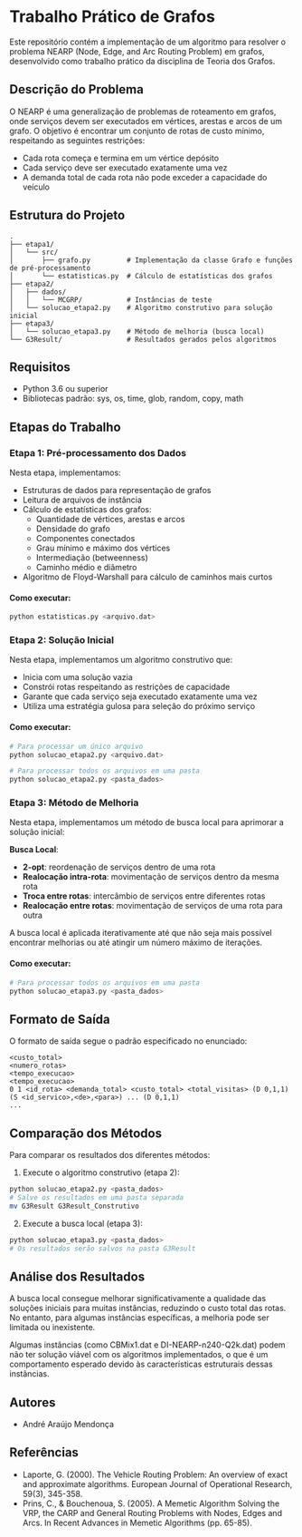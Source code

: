 # Trabalho Prático de Grafos 

Este repositório contém a implementação de um algoritmo para resolver o problema NEARP (Node, Edge, and Arc Routing Problem) em grafos, desenvolvido como trabalho prático da disciplina de Teoria dos Grafos.

## Descrição do Problema

O NEARP é uma generalização de problemas de roteamento em grafos, onde serviços devem ser executados em vértices, arestas e arcos de um grafo. O objetivo é encontrar um conjunto de rotas de custo mínimo, respeitando as seguintes restrições:
- Cada rota começa e termina em um vértice depósito
- Cada serviço deve ser executado exatamente uma vez
- A demanda total de cada rota não pode exceder a capacidade do veículo

## Estrutura do Projeto

```
.
├── etapa1/
│   └── src/
│       ├── grafo.py         # Implementação da classe Grafo e funções de pré-processamento
│       └── estatisticas.py  # Cálculo de estatísticas dos grafos
├── etapa2/
│   ├── dados/
│   │   └── MCGRP/           # Instâncias de teste
│   └── solucao_etapa2.py    # Algoritmo construtivo para solução inicial
├── etapa3/
│   └── solucao_etapa3.py    # Método de melhoria (busca local)
└── G3Result/                # Resultados gerados pelos algoritmos
```

## Requisitos

- Python 3.6 ou superior
- Bibliotecas padrão: sys, os, time, glob, random, copy, math

## Etapas do Trabalho

### Etapa 1: Pré-processamento dos Dados

Nesta etapa, implementamos:
- Estruturas de dados para representação de grafos
- Leitura de arquivos de instância
- Cálculo de estatísticas dos grafos:
  - Quantidade de vértices, arestas e arcos
  - Densidade do grafo
  - Componentes conectados
  - Grau mínimo e máximo dos vértices
  - Intermediação (betweenness)
  - Caminho médio e diâmetro
- Algoritmo de Floyd-Warshall para cálculo de caminhos mais curtos

#### Como executar:
```bash
python estatisticas.py <arquivo.dat>
```

### Etapa 2: Solução Inicial

Nesta etapa, implementamos um algoritmo construtivo que:
- Inicia com uma solução vazia
- Constrói rotas respeitando as restrições de capacidade
- Garante que cada serviço seja executado exatamente uma vez
- Utiliza uma estratégia gulosa para seleção do próximo serviço

#### Como executar:
```bash
# Para processar um único arquivo
python solucao_etapa2.py <arquivo.dat>

# Para processar todos os arquivos em uma pasta
python solucao_etapa2.py <pasta_dados>
```

### Etapa 3: Método de Melhoria

Nesta etapa, implementamos um método de busca local para aprimorar a solução inicial:

**Busca Local**:
- **2-opt**: reordenação de serviços dentro de uma rota
- **Realocação intra-rota**: movimentação de serviços dentro da mesma rota
- **Troca entre rotas**: intercâmbio de serviços entre diferentes rotas
- **Realocação entre rotas**: movimentação de serviços de uma rota para outra

A busca local é aplicada iterativamente até que não seja mais possível encontrar melhorias ou até atingir um número máximo de iterações.

#### Como executar:
```bash
# Para processar todos os arquivos em uma pasta
python solucao_etapa3.py <pasta_dados>
```

## Formato de Saída

O formato de saída segue o padrão especificado no enunciado:
```
<custo_total>
<numero_rotas>
<tempo_execucao>
<tempo_execucao>
0 1 <id_rota> <demanda_total> <custo_total> <total_visitas> (D 0,1,1) (S <id_servico>,<de>,<para>) ... (D 0,1,1)
...
```

## Comparação dos Métodos

Para comparar os resultados dos diferentes métodos:

1. Execute o algoritmo construtivo (etapa 2):
```bash
python solucao_etapa2.py <pasta_dados>
# Salve os resultados em uma pasta separada
mv G3Result G3Result_Construtivo
```

2. Execute a busca local (etapa 3):
```bash
python solucao_etapa3.py <pasta_dados>
# Os resultados serão salvos na pasta G3Result
```

## Análise dos Resultados

A busca local consegue melhorar significativamente a qualidade das soluções iniciais para muitas instâncias, reduzindo o custo total das rotas. No entanto, para algumas instâncias específicas, a melhoria pode ser limitada ou inexistente.

Algumas instâncias (como CBMix1.dat e DI-NEARP-n240-Q2k.dat) podem não ter solução viável com os algoritmos implementados, o que é um comportamento esperado devido às características estruturais dessas instâncias.

## Autores

- André Araújo Mendonça

## Referências

- Laporte, G. (2000). The Vehicle Routing Problem: An overview of exact and approximate algorithms. European Journal of Operational Research, 59(3), 345-358.
- Prins, C., & Bouchenoua, S. (2005). A Memetic Algorithm Solving the VRP, the CARP and General Routing Problems with Nodes, Edges and Arcs. In Recent Advances in Memetic Algorithms (pp. 65-85).
